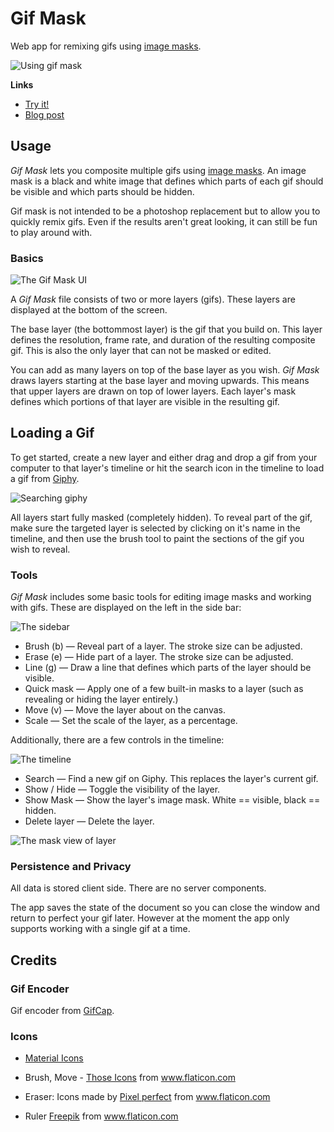 # Gif Mask

Web app for remixing gifs using [image masks](https://en.wikipedia.org/wiki/Mask_(computing)#Image_masks).

![Using gif mask](documentation/example.gif)

**Links**

- [Try it!][site]
- [Blog post][post]

## Usage

*Gif Mask* lets you composite multiple gifs using [image masks](https://en.wikipedia.org/wiki/Mask_(computing)#Image_masks). An image mask is a black and white image that defines which parts of each gif should be visible and which parts should be hidden.

Gif mask is not intended to be a photoshop replacement but to allow you to quickly remix gifs. Even if the results aren't great looking, it can still be fun to play around with.

### Basics

![The Gif Mask UI](documentation/overview.png)

A *Gif Mask* file consists of two or more layers (gifs). These layers are displayed at the bottom of the screen.

The base layer (the bottommost layer) is the gif that you build on. This layer defines the resolution, frame rate, and duration of the resulting composite gif. This is also the only layer that can not be masked or edited.

You can add as many layers on top of the base layer as you wish. *Gif Mask* draws layers starting at the base layer and moving upwards. This means that upper layers are drawn on top of lower layers. Each layer's mask defines which portions of that layer are visible in the resulting gif.

## Loading a Gif

To get started, create a new layer and either drag and drop a gif from your computer to that layer's timeline or hit the search icon in the timeline to load a gif from [Giphy](https://giphy.com). 

![Searching giphy](documentation/search.png)

All layers start fully masked (completely hidden). To reveal part of the gif, make sure the targeted layer is selected by clicking on it's name in the timeline, and then use the brush tool to paint the sections of the gif you wish to reveal.

### Tools

*Gif Mask* includes some basic tools for editing image masks and working with gifs. These are displayed on the left in the side bar:

![The sidebar](documentation/tools.png)

- Brush (b) — Reveal part of a layer. The stroke size can be adjusted.
- Erase (e) — Hide part of a layer. The stroke size can be adjusted.
- Line (g) — Draw a line that defines which parts of the layer should be visible.
- Quick mask — Apply one of a few built-in masks to a layer (such as revealing or hiding the layer entirely.)
- Move (v) — Move the layer about on the canvas.
- Scale — Set the scale of the layer, as a percentage.

Additionally, there are a few controls in the timeline:

![The timeline](documentation/timeline.png)

- Search — Find a new gif on Giphy. This replaces the layer's current gif.
- Show / Hide — Toggle the visibility of the layer.
- Show Mask — Show the layer's image mask. White == visible, black == hidden.
- Delete layer — Delete the layer.

![The mask view of layer](documentation/mask.png)

### Persistence and Privacy

All data is stored client side. There are no server components.

The app saves the state of the document so you can close the window and return to perfect your gif later. However at the moment the app only supports working with a single gif at a time.


## Credits

### Gif Encoder
Gif encoder from [GifCap](https://github.com/joaomoreno/gifcap).

### Icons 

- [Material Icons](https://material.io/resources/icons/?style=baseline)

- Brush, Move -  <a href="https://www.flaticon.com/free-icon/paint-brush_483917" title="Those Icons">Those Icons</a> from <a href="https://www.flaticon.com/" title="Flaticon">www.flaticon.com</a>

- Eraser: Icons made by <a href="https://icon54.com/" title="Pixel perfect">Pixel perfect</a> from <a href="https://www.flaticon.com/" title="Flaticon">www.flaticon.com</a>

- Ruler <a href="https://www.flaticon.com/authors/freepik" title="Freepik">Freepik</a> from <a href="https://www.flaticon.com/" title="Flaticon"> www.flaticon.com</a>


[site]: https://mattbierner.github.io/gif-mask/
[post]: https://blog.mattbierner.com/gif-mask